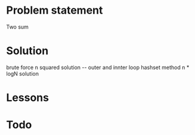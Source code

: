 # Problem statement
  Two sum

# Solution
  brute force n squared solution -- outer and innter loop
  hashset method n * logN solution
  
# Lessons


# Todo
